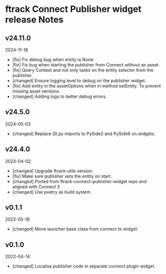 # ftrack Connect Publisher widget release Notes


## v24.11.0
2024-11-18

* [fix] Fix debug bug when entity is None.
* [fix] Fix bug when starting the publisher from Connect without an asset.
* [fix] Query Context and not only tasks on the entity selector from the publisher.
* [changed] Ensure logging level to debug on the publisher widget.
* [fix] Add entity in the assetOptions when in method setEntity. To prevent missing asset versions.
* [changed] Adding logs to better debug errors.

## v24.5.0
2024-05-03

* [changed] Replace Qt.py imports to PySide2 and PySide6 on widgets.

## v24.4.0
2024-04-02

* [changed] Upgrade ftrack-utils version.
* [fix] Make sure publisher sets the entity on start.
* [changed] Ported from ftrack-connect-publisher-widget repo and aligned with Connect 3
* [changed] Use poetry as build system.

## v0.1.1
2022-05-18

* [changed] Move launcher base class from connect to widget.

## v0.1.0
2022-04-14
* [changed] Localise publisher code in separate connect plugin widget.